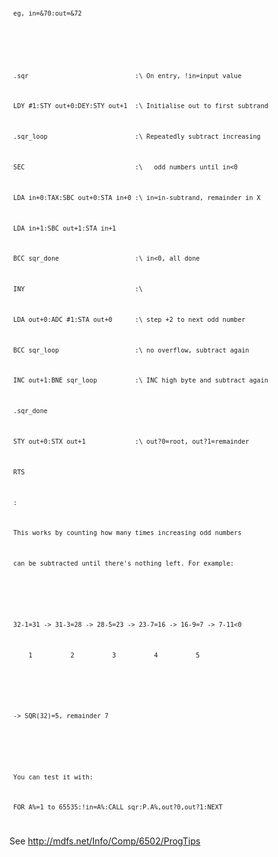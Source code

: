 <code>` eg, in=&70:out=&72`

`  `

` .sqr                            :\ On entry, !in=input value`

` LDY #1:STY out+0:DEY:STY out+1  :\ Initialise out to first subtrand`

` .sqr_loop                       :\ Repeatedly subtract increasing`

` SEC                             :\   odd numbers until in<0`

` LDA in+0:TAX:SBC out+0:STA in+0 :\ in=in-subtrand, remainder in X`

` LDA in+1:SBC out+1:STA in+1`

` BCC sqr_done                    :\ in<0, all done`

` INY                             :\`

` LDA out+0:ADC #1:STA out+0      :\ step +2 to next odd number`

` BCC sqr_loop                    :\ no overflow, subtract again`

` INC out+1:BNE sqr_loop          :\ INC high byte and subtract again`

` .sqr_done`

` STY out+0:STX out+1             :\ out?0=root, out?1=remainder`

` RTS`

` :`

` This works by counting how many times increasing odd numbers`

` can be subtracted until there's nothing left. For example:`

`  `

` 32-1=31 -> 31-3=28 -> 28-5=23 -> 23-7=16 -> 16-9=7 -> 7-11<0`

`     1          2          3          4          5`

`  `

` -> SQR(32)=5, remainder 7`

`  `

` You can test it with:`

` FOR A%=1 to 65535:!in=A%:CALL sqr:P.A%,out?0,out?1:NEXT`

</code>

See <http://mdfs.net/Info/Comp/6502/ProgTips>
